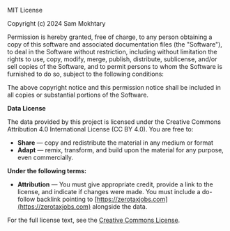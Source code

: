 MIT License

Copyright (c) 2024 Sam Mokhtary

Permission is hereby granted, free of charge, to any person obtaining a copy
of this software and associated documentation files (the "Software"), to deal
in the Software without restriction, including without limitation the rights
to use, copy, modify, merge, publish, distribute, sublicense, and/or sell
copies of the Software, and to permit persons to whom the Software is
furnished to do so, subject to the following conditions:

The above copyright notice and this permission notice shall be included in all
copies or substantial portions of the Software.

**Data License**

The data provided by this project is licensed under the Creative Commons Attribution 4.0 International License (CC BY 4.0). You are free to:

- **Share** — copy and redistribute the material in any medium or format
- **Adapt** — remix, transform, and build upon the material for any purpose, even commercially.

**Under the following terms:**

- **Attribution** — You must give appropriate credit, provide a link to the license, and indicate if changes were made. You must include a do-follow backlink pointing to [https://zerotaxjobs.com](https://zerotaxjobs.com) alongside the data.

For the full license text, see the [Creative Commons License](https://creativecommons.org/licenses/by/4.0/legalcode).
